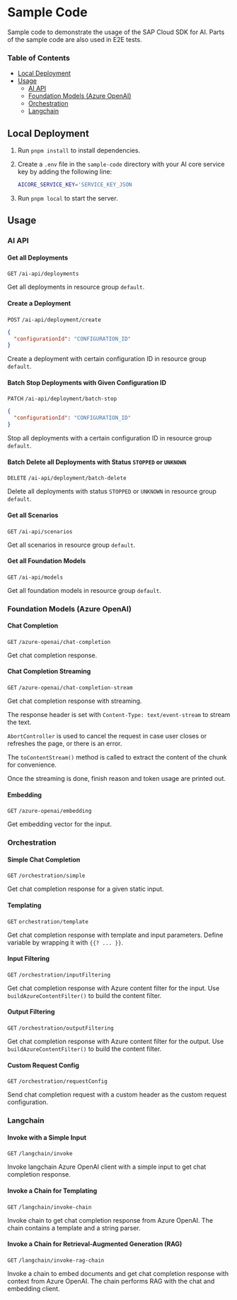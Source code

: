 # Sample Code

Sample code to demonstrate the usage of the SAP Cloud SDK for AI.
Parts of the sample code are also used in E2E tests.

### Table of Contents

- [Local Deployment](#local-deployment)
- [Usage](#usage)
  - [AI API](#ai-api)
  - [Foundation Models (Azure OpenAI)](#foundation-models-azure-openai)
  - [Orchestration](#orchestration)
  - [Langchain](#langchain)

## Local Deployment

1. Run `pnpm install` to install dependencies.
2. Create a `.env` file in the `sample-code` directory with your AI core service key by adding the following line:

   ```bash
   AICORE_SERVICE_KEY='SERVICE_KEY_JSON
   ```

3. Run `pnpm local` to start the server.

## Usage

### AI API

#### Get all Deployments

`GET` `/ai-api/deployments`

Get all deployments in resource group `default`.

#### Create a Deployment

`POST` `/ai-api/deployment/create`

```json
{
  "configurationId": "CONFIGURATION_ID"
}
```

Create a deployment with certain configuration ID in resource group `default`.

#### Batch Stop Deployments with Given Configuration ID

`PATCH` `/ai-api/deployment/batch-stop`

```json
{
  "configurationId": "CONFIGURATION_ID"
}
```

Stop all deployments with a certain configuration ID in resource group `default`.

#### Batch Delete all Deployments with Status `STOPPED` or `UNKNOWN`

`DELETE` `/ai-api/deployment/batch-delete`

Delete all deployments with status `STOPPED` or `UNKNOWN` in resource group `default`.

#### Get all Scenarios

`GET` `/ai-api/scenarios`

Get all scenarios in resource group `default`.

#### Get all Foundation Models

`GET` `/ai-api/models`

Get all foundation models in resource group `default`.

### Foundation Models (Azure OpenAI)

#### Chat Completion

`GET` `/azure-openai/chat-completion`

Get chat completion response.

#### Chat Completion Streaming

`GET` `/azure-openai/chat-completion-stream`

Get chat completion response with streaming.

The response header is set with `Content-Type: text/event-stream` to stream the text.

`AbortController` is used to cancel the request in case user closes or refreshes the page, or there is an error.

The `toContentStream()` method is called to extract the content of the chunk for convenience.

Once the streaming is done, finish reason and token usage are printed out.

#### Embedding

`GET` `/azure-openai/embedding`

Get embedding vector for the input.

### Orchestration

#### Simple Chat Completion

`GET` `/orchestration/simple`

Get chat completion response for a given static input.

#### Templating

`GET` `orchestration/template`

Get chat completion response with template and input parameters.
Define variable by wrapping it with `{{? ... }}`.

#### Input Filtering

`GET` `/orchestration/inputFiltering`

Get chat completion response with Azure content filter for the input.
Use `buildAzureContentFilter()` to build the content filter.

#### Output Filtering

`GET` `/orchestration/outputFiltering`

Get chat completion response with Azure content filter for the output.
Use `buildAzureContentFilter()` to build the content filter.

#### Custom Request Config

`GET` `/orchestration/requestConfig`

Send chat completion request with a custom header as the custom request configuration.

### Langchain

#### Invoke with a Simple Input

`GET` `/langchain/invoke`

Invoke langchain Azure OpenAI client with a simple input to get chat completion response.

#### Invoke a Chain for Templating

`GET` `/langchain/invoke-chain`

Invoke chain to get chat completion response from Azure OpenAI.
The chain contains a template and a string parser.

#### Invoke a Chain for Retrieval-Augmented Generation (RAG)

`GET` `/langchain/invoke-rag-chain`

Invoke a chain to embed documents and get chat completion response with context from Azure OpenAI.
The chain performs RAG with the chat and embedding client.

